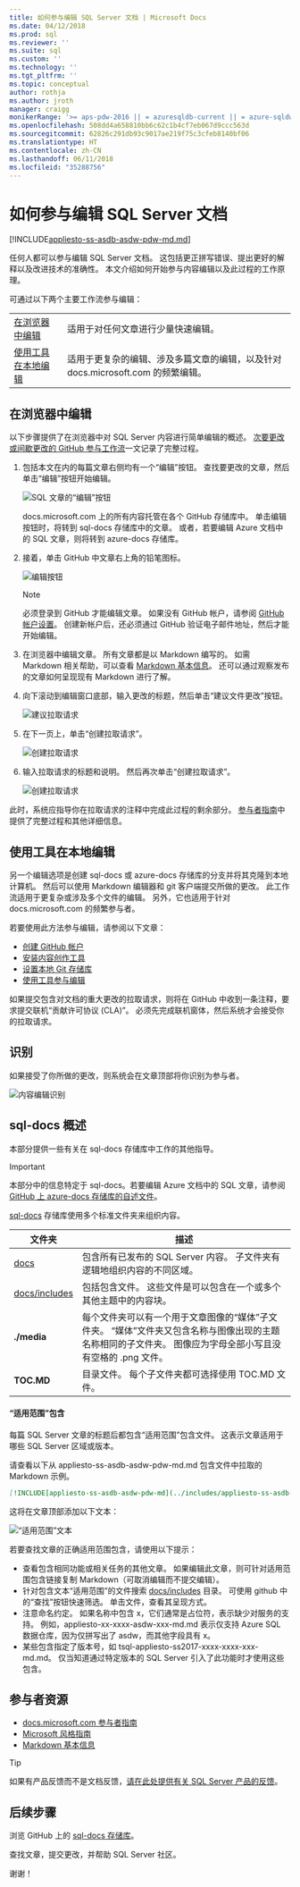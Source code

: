```yaml
---
title: 如何参与编辑 SQL Server 文档 | Microsoft Docs
ms.date: 04/12/2018
ms.prod: sql
ms.reviewer: ''
ms.suite: sql
ms.custom: ''
ms.technology: ''
ms.tgt_pltfrm: ''
ms.topic: conceptual
author: rothja
ms.author: jroth
manager: craigg
monikerRange: '>= aps-pdw-2016 || = azuresqldb-current || = azure-sqldw-latest || >= sql-server-2016 || = sqlallproducts-allversions'
ms.openlocfilehash: 508dd4a658810bb6c62c1b4cf7eb067d9ccc563d
ms.sourcegitcommit: 62826c291db93c9017ae219f75c3cfeb8140bf06
ms.translationtype: HT
ms.contentlocale: zh-CN
ms.lasthandoff: 06/11/2018
ms.locfileid: "35288756"
---
```

# <a name="how-to-contribute-to-sql-server-documentation"></a>如何参与编辑 SQL Server 文档

[!INCLUDE[appliesto-ss-asdb-asdw-pdw-md.md](../includes/appliesto-ss-asdb-asdw-pdw-md.md)]

任何人都可以参与编辑 SQL Server 文档。 这包括更正拼写错误、提出更好的解释以及改进技术的准确性。 本文介绍如何开始参与内容编辑以及此过程的工作原理。

可通过以下两个主要工作流参与编辑：

|||
|---|---|
| [在浏览器中编辑](#githubui) | 适用于对任何文章进行少量快速编辑。 |
| [使用工具在本地编辑](#tools) | 适用于更复杂的编辑、涉及多篇文章的编辑，以及针对 docs.microsoft.com 的频繁编辑。 |

## <a id="githubui"></a>在浏览器中编辑

以下步骤提供了在浏览器中对 SQL Server 内容进行简单编辑的概述。 [次要更改或间歇更改的 GitHub 参与工作流](https://docs.microsoft.com/contribute/light-workflow)一文记录了完整过程。

1. 包括本文在内的每篇文章右侧均有一个“编辑”按钮。 查找要更改的文章，然后单击“编辑”按钮开始编辑。

   ![SQL 文章的“编辑”按钮](./media/sql-server-docs-contribute/edit-sql-server-docs.png)

   docs.microsoft.com 上的所有内容托管在各个 GitHub 存储库中。 单击编辑按钮时，将转到 sql-docs 存储库中的文章。 或者，若要编辑 Azure 文档中的 SQL 文章，则将转到 azure-docs 存储库。 

1. 接着，单击 GitHub 中文章右上角的铅笔图标。

   ![编辑按钮](./media/sql-server-docs-contribute/edit-button.png)

   > [!NOTE]
   > 必须登录到 GitHub 才能编辑文章。 如果没有 GitHub 帐户，请参阅 [GitHub 帐户设置](https://docs.microsoft.com/contribute/get-started-setup-github)。 创建新帐户后，还必须通过 GitHub 验证电子邮件地址，然后才能开始编辑。

1. 在浏览器中编辑文章。 所有文章都是以 Markdown 编写的。 如需 Markdown 相关帮助，可以查看 [Markdown 基本信息](https://help.github.com/articles/getting-started-with-writing-and-formatting-on-github/)。 还可以通过观察发布的文章如何呈现现有 Markdown 进行了解。

1. 向下滚动到编辑窗口底部，输入更改的标题，然后单击“建议文件更改”按钮。

   ![建议拉取请求](./media/sql-server-docs-contribute/propose-file-change.png)

1. 在下一页上，单击“创建拉取请求”。

   ![创建拉取请求](./media/sql-server-docs-contribute/create-pull-request.png)

1. 输入拉取请求的标题和说明。 然后再次单击“创建拉取请求”。

   ![创建拉取请求](./media/sql-server-docs-contribute/create-pull-request2.png)

此时，系统应指导你在拉取请求的注释中完成此过程的剩余部分。 [参与者指南](https://docs.microsoft.com/contribute/light-workflow)中提供了完整过程和其他详细信息。

## <a id="tools"></a>使用工具在本地编辑

另一个编辑选项是创建 sql-docs 或 azure-docs 存储库的分支并将其克隆到本地计算机。 然后可以使用 Markdown 编辑器和 git 客户端提交所做的更改。 此工作流适用于更复杂或涉及多个文件的编辑。 另外，它也适用于针对 docs.microsoft.com 的频繁参与者。

若要使用此方法参与编辑，请参阅以下文章：

- [创建 GitHub 帐户](https://docs.microsoft.com/contribute/get-started-setup-github)
- [安装内容创作工具](https://docs.microsoft.com/contribute/get-started-setup-tools)
- [设置本地 Git 存储库](https://docs.microsoft.com/contribute/get-started-setup-local)
- [使用工具参与编辑](https://docs.microsoft.com/contribute/how-to-write-workflows-majo)

如果提交包含对文档的重大更改的拉取请求，则将在 GitHub 中收到一条注释，要求提交联机“贡献许可协议 (CLA)”。 必须先完成联机窗体，然后系统才会接受你的拉取请求。

## <a name="recognition"></a>识别

如果接受了你所做的更改，则系统会在文章顶部将你识别为参与者。

![内容编辑识别](./media/sql-server-docs-contribute/contribution-recognition.png)

## <a name="sql-docs-overview"></a>sql-docs 概述

本部分提供一些有关在 sql-docs 存储库中工作的其他指导。

> [!IMPORTANT]
> 本部分中的信息特定于 sql-docs。若要编辑 Azure 文档中的 SQL 文章，请参阅 [GitHub 上 azure-docs 存储库的自述文件](https://github.com/MicrosoftDocs/azure-docs/blob/master/README.md)。

[sql-docs](https://github.com/MicrosoftDocs/sql-docs) 存储库使用多个标准文件夹来组织内容。

| 文件夹 | 描述 |
|---|---|
| [docs](https://github.com/MicrosoftDocs/sql-docs/tree/live/docs) | 包含所有已发布的 SQL Server 内容。 子文件夹有逻辑地组织内容的不同区域。 |
| [docs/includes](https://github.com/MicrosoftDocs/sql-docs/tree/live/docs/includes) | 包括包含文件。 这些文件是可以包含在一个或多个其他主题中的内容块。 |
| **./media** | 每个文件夹可以有一个用于文章图像的“媒体”子文件夹。 “媒体”文件夹又包含名称与图像出现的主题名称相同的子文件夹。 图像应为字母全部小写且没有空格的 .png 文件。 |
| **TOC.MD** | 目录文件。 每个子文件夹都可选择使用 TOC.MD 文件。 |

#### <a name="applies-to-includes"></a>“适用范围”包含

每篇 SQL Server 文章的标题后都包含“适用范围”包含文件。 这表示文章适用于哪些 SQL Server 区域或版本。

请查看以下从 appliesto-ss-asdb-asdw-pdw-md.md 包含文件中拉取的 Markdown 示例。

```Markdown
[!INCLUDE[appliesto-ss-asdb-asdw-pdw-md](../includes/appliesto-ss-asdb-asdw-pdw-md.md)]
```

这将在文章顶部添加以下文本：

![“适用范围”文本](./media/sql-server-docs-contribute/applies-to.png)

若要查找文章的正确适用范围包含，请使用以下提示：

- 查看包含相同功能或相关任务的其他文章。 如果编辑此文章，则可针对适用范围包含链接复制 Markdown（可取消编辑而不提交编辑）。
- 针对包含文本“适用范围”的文件搜索 [docs/includes](https://github.com/MicrosoftDocs/sql-docs/tree/live/docs/includes) 目录。 可使用 github 中的“查找”按钮快速筛选。 单击文件，查看其呈现方式。
- 注意命名约定。 如果名称中包含 x，它们通常是占位符，表示缺少对服务的支持。 例如，appliesto-xx-xxxx-asdw-xxx-md.md 表示仅支持 Azure SQL 数据仓库，因为仅拼写出了 asdw，而其他字段具有 x。
- 某些包含指定了版本号，如 tsql-appliesto-ss2017-xxxx-xxxx-xxx-md.md。 仅当知道通过特定版本的 SQL Server 引入了此功能时才使用这些包含。 

## <a name="contributor-resources"></a>参与者资源

- [docs.microsoft.com 参与者指南](https://docs.microsoft.com/en-us/contribute/)
- [Microsoft 风格指南](https://docs.microsoft.com/en-us/teamblog/style-guide)
- [Markdown 基本信息](https://help.github.com/articles/getting-started-with-writing-and-formatting-on-github/)

> [!TIP]
> 如果有产品反馈而不是文档反馈，[请在此处提供有关 SQL Server 产品的反馈](https://feedback.azure.com/forums/908035-sql-server)。

## <a name="next-steps"></a>后续步骤

浏览 GitHub 上的 [sql-docs 存储库](https://github.com/MicrosoftDocs/sql-docs)。

查找文章，提交更改，并帮助 SQL Server 社区。 

谢谢！